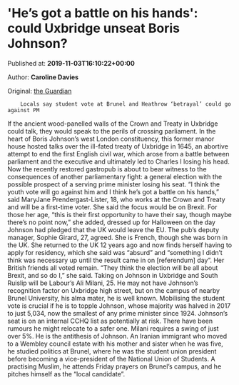 
# 'He’s got a battle on his hands': could Uxbridge unseat Boris Johnson?

Published at: **2019-11-03T16:10:22+00:00**

Author: **Caroline Davies**

Original: [the Guardian](https://www.theguardian.com/politics/2019/nov/03/hes-got-a-battle-on-his-hands-could-uxbridge-unseat-boris-johnson)


        Locals say student vote at Brunel and Heathrow ‘betrayal’ could go against PM
      
If the ancient wood-panelled walls of the Crown and Treaty in Uxbridge could talk, they would speak to the perils of crossing parliament.
In the heart of Boris Johnson’s west London constituency, this former manor house hosted talks over the ill-fated treaty of Uxbridge in 1645, an abortive attempt to end the first English civil war, which arose from a battle between parliament and the executive and ultimately led to Charles I losing his head.
Now the recently restored gastropub is about to bear witness to the consequences of another parliamentary fight: a general election with the possible prospect of a serving prime minister losing his seat.
“I think the youth vote will go against him and I think he’s got a battle on his hands,” said MaryJane Prendergast-Lister, 18, who works at the Crown and Treaty and will be a first-time voter.
She said the focus would be on Brexit. For those her age, “this is their first opportunity to have their say, though maybe there’s no point now,” she added, dressed up for Halloween on the day Johnson had pledged that the UK would leave the EU.
The pub’s deputy manager, Sophie Girard, 27, agreed. She is French, though she was born in the UK. She returned to the UK 12 years ago and now finds herself having to apply for residency, which she said was “absurd” and “something I didn’t think was necessary up until the result came in on [referendum] day”. Her British friends all voted remain. “They think the election will be all about Brexit, and so do I,” she said.
Taking on Johnson in Uxbridge and South Ruislip will be Labour’s Ali Milani, 25. He may not have Johnson’s recognition factor on Uxbridge high street, but on the campus of nearby Brunel University, his alma mater, he is well known. Mobilising the student vote is crucial if he is to topple Johnson, whose majority was halved in 2017 to just 5,034, now the smallest of any prime minister since 1924.
Johnson’s seat is on an internal CCHQ list as potentially at risk. There have been rumours he might relocate to a safer one.
Milani requires a swing of just over 5%. He is the antithesis of Johnson. An Iranian immigrant who moved to a Wembley council estate with his mother and sister when he was five, he studied politics at Brunel, where he was the student union president before becoming a vice-president of the National Union of Students. A practising Muslim, he attends Friday prayers on Brunel’s campus, and he pitches himself as the “local candidate”.
